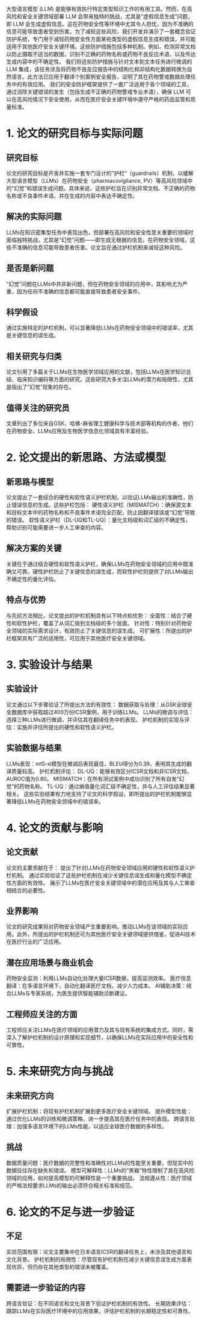 大型语言模型 (LLM) 是能够有效执行特定类型知识工作的有用工具。然而，在高风险和安全关键领域部署 LLM 会带来独特的挑战，尤其是“虚假信息生成”问题，即 LLM 会生成虚假信息。这在药物安全性等环境中尤其令人担忧，因为不准确的信息可能导致患者受到伤害。为了减轻这些风险，我们开发并演示了一套概念验证防护系统，专门用于减轻药物安全性方面某些类型的虚假信息生成和错误，并可能适用于其他医疗安全关键环境。这些防护措施包括多种机制。例如，检测异常文档以防止摄取不适当的数据，识别不正确的药物名称或药物不良反应术语，以及传达生成内容中的不确定性。
我们将这些防护措施与针对文本到文本任务进行微调的 LLM 集成，该任务涉及将药物不良反应报告中的结构化和非结构化数据转换为自然语言。此方法已应用于翻译个别案例安全报告，证明了其在药物警戒数据处理任务中的有效应用。
我们的安全防护框架提供了一套广泛适用于各个领域的工具，通过消除关键错误的发生（包括生成不正确的药物警戒专业术语），确保 LLM 可以在高风险情况下安全使用，从而在医疗安全关键环境中遵守严格的药品监管和质量标准。
# 1. 论文的研究目标与实际问题
## 研究目标
论文的研究目标是开发并实施一套专门设计的“护栏”（guardrails）机制，以缓解大型语言模型（LLMs）在药物安全（pharmacovigilance, PV）等高风险领域中的“幻觉”和错误生成问题。具体来说，这些护栏旨在识别异常文档、不正确的药物名称或不良事件术语，并在生成的内容中表达不确定性。
## 解决的实际问题
LLMs在知识密集型任务中表现出色，但部署在高风险和安全性至关重要的领域时面临独特挑战，尤其是“幻觉”问题——即生成无根据的信息。在药物安全领域，这些不准确的信息可能导致患者伤害。论文旨在通过护栏机制来减轻这种风险。
## 是否是新问题
“幻觉”问题在LLMs中并非新问题，但在药物安全领域的应用中，其影响尤为严重，因为任何不准确的信息都可能直接导致患者安全事件。
## 科学假设
通过实施特定的护栏机制，可以显著降低LLMs在药物安全领域中的错误率，尤其是关键信息的误生成。
## 相关研究与归类
论文引用了多篇关于LLMs在生物医学领域应用的文献，包括LLMs在医学知识总结、临床知识编码等方面的研究。这些研究大多关注LLMs的潜力和局限性，尤其是指出了“幻觉”现象的存在。
## 值得关注的研究员
文章列出了多位来自GSK、哈佛-麻省理工健康科学与技术部等机构的作者，他们在药物安全、LLMs应用及生物医学信息化领域具有丰富经验。
# 2. 论文提出的新思路、方法或模型
## 新思路与模型
论文提出了一套综合的硬性和软性语义护栏机制，以验证LLMs输出的准确性，防止错误信息的生成。这些护栏包括：
硬性语义护栏（MISMATCH）：确保源文本和目标文本中的药物名称和不良事件术语完全匹配，防止因翻译错误或“幻觉”导致的错误。
软性语义护栏（DL-UQ和TL-UQ）：量化文档级和词汇级的不确定性，帮助识别可能需要进一步人工审查的内容。
## 解决方案的关键
关键在于通过结合硬性和软性语义护栏，确保LLMs在药物安全领域的应用中既准确又可靠。硬性护栏防止了关键信息的误生成，而软性护栏则提供了对LLMs输出不确定性的量化评估。
## 特点与优势
与先前方法相比，论文提出的护栏机制具有以下特点和优势：
全面性：结合了硬性和软性护栏，覆盖了从词汇级到文档级的多个层面。
针对性：特别针对药物安全领域的实际需求设计，有效防止了关键信息的误生成。
可扩展性：所提出的护栏框架具有广泛的适用性，可应用于其他医疗安全关键领域。
# 3. 实验设计与结果
## 实验设计
论文通过以下步骤验证了所提出方法的有效性：
数据获取与处理：从GSK全球安全数据库中获取超过400万份ICSR案例，用于训练LLMs。
LLMs的微调与评估：选择三种LLMs进行微调，并评估其在翻译任务中的表现。
护栏机制的实现与评估：实施并评估所提出的硬性和软性语义护栏。
## 实验数据与结果
LLMs表现：mt5-xl模型在微调后表现最佳，BLEU得分为0.39，表明其生成的翻译质量较高。
护栏机制评估：
DL-UQ：能够有效区分ICSR文档和非ICSR文档，AUROC值为0.80。
MISMATCH：在所有测试案例中成功识别了所有自发“幻觉”的药物名称。
TL-UQ：通过熵值量化词汇级不确定性，并与人工评估结果显著相关。
这些实验结果有力地支持了论文的科学假设，即所提出的护栏机制能够显著降低LLMs在药物安全领域中的错误率。
# 4. 论文的贡献与影响
## 论文贡献
论文的主要贡献在于：
提出了针对LLMs在药物安全领域应用的硬性和软性语义护栏机制。
通过实验验证了这些护栏机制在减少关键信息误生成和量化模型不确定性方面的有效性。
展示了LLMs在医疗安全关键领域中的潜在应用及其与人工审查相结合的必要性。
## 业界影响
论文的研究成果将对药物安全领域产生重要影响，推动LLMs在该领域的实际应用。此外，所提出的护栏机制还可为其他医疗安全关键领域提供借鉴，促进AI技术在医疗行业的广泛应用。
## 潜在应用场景与商业机会
药物安全监测：利用LLMs自动化处理大量ICSR数据，提高监测效率。
医疗信息翻译：在多语言环境下，自动化翻译医疗文档，减少人力成本。
AI辅助决策：结合LLMs与专家系统，为医生提供智能辅助诊断建议。
## 工程师应关注的方面
工程师应关注LLMs在医疗领域的应用潜力及其与现有系统的集成方式。同时，需深入了解护栏机制的设计原理和实现细节，以确保LLMs在实际应用中的安全性和可靠性。
# 5. 未来研究方向与挑战
## 未来研究方向
扩展护栏机制：将现有护栏机制扩展到更多医疗安全关键领域。
提升模型性能：通过优化LLMs的训练和微调策略，进一步提高其在医疗任务中的表现。
跨语言处理：加强多语言环境下的LLMs性能，以适应全球医疗数据的多样性。
## 挑战
数据质量问题：医疗数据的完整性和准确性对LLMs的性能至关重要，但现实中的数据往往存在缺失和错误。
模型可解释性：LLMs的“黑箱”特性限制了其在高风险领域的应用，如何提高模型的可解释性是一个重要挑战。
法规遵从性：医疗领域的严格法规要求LLMs的输出必须符合相关标准和规范。
# 6. 论文的不足与进一步验证
## 不足
实验范围有限：论文主要集中在日本语言ICSR的翻译任务上，未涉及其他语言和文化背景。
护栏机制的局限性：尽管现有护栏机制在减少关键信息误生成方面表现优异，但仍存在其他类型的错误未被覆盖。
## 需要进一步验证的内容
跨语言验证：在不同语言和文化背景下验证护栏机制的有效性。
长期效果评估：跟踪LLMs在实际医疗环境中的应用效果，评估护栏机制的长期稳定性和可靠性。
